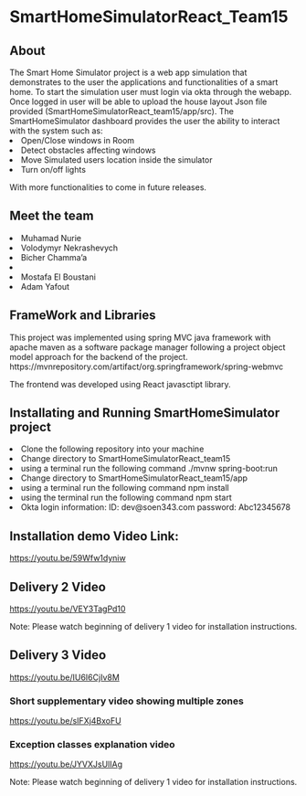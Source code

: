# SmartHomeSimulatorReact_Team15

<h2>About</h2>
The Smart Home Simulator project is a web app simulation that demonstrates to the user the applications and functionalities of a smart home.
To start the simulation user must login via okta through the webapp. Once logged in user will be able to upload the house layout Json file provided 
(SmartHomeSimulatorReact_team15/app/src). The SmartHomeSimulator dashboard provides the user the ability to interact with the system such as: 
<li> Open/Close windows in Room</li>
<li> Detect obstacles affecting windows </li>
<li> Move Simulated users location inside the simulator </li> 
<li> Turn on/off lights </li>

With more functionalities to come in future releases. 

<h2>Meet the team </h2>

 <li>Muhamad Nurie</li>
 <li>Volodymyr Nekrashevych</li> 
 <li>Bicher Chamma’a <li>
 <li>Mostafa El Boustani </li>
 <li>Adam Yafout </li>


<h2>FrameWork and Libraries </h2>
 This project was implemented using spring MVC java framework with apache maven as a software package manager following a project object model approach for the        backend of the project.
 https://mvnrepository.com/artifact/org.springframework/spring-webmvc

 The frontend was developed using React javasctipt library.

<h2>Installating and Running SmartHomeSimulator project</h2>

 <li>Clone the following repository into your machine</li>
 <li>Change directory to SmartHomeSimulatorReact_team15</li>
 <li>using a terminal run the following command ./mvnw spring-boot:run</li>
 <li>Change directory to SmartHomeSimulatorReact_team15/app</li>
 <li>using a terminal run the following command npm install</li>
 <li>using the terminal run the following command npm start</li>
 <li> Okta login information: ID: dev@soen343.com password: Abc12345678 </li>


<h2> Installation demo Video Link:</h2>

https://youtu.be/59Wfw1dyniw

<h2> Delivery 2 Video </h2>

https://youtu.be/VEY3TagPd10

Note: Please watch beginning of delivery 1 video for installation instructions.

<h2> Delivery 3 Video </h2>

https://youtu.be/IU6I6CjIv8M

<h3>Short supplementary video showing multiple zones</h3>
 
 https://youtu.be/sIFXj4BxoFU
 
 <h3>Exception classes explanation video</h3>
 
 https://youtu.be/JYVXJsUlIAg

Note: Please watch beginning of delivery 1 video for installation instructions.
